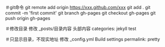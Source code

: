＃git命令
git remote add origin https://xxx.github.com/xxx
git add .
git commit -m 'first commit'
git branch gh-pages
git checkout gh-pages
git push origin gh-pages


＃修改目录
修改 _posts/目录内容 头部内容  categories: jekyll test

＃只显示目录，不现实地址
修改 _config.yml
  Build settings
  permalink: pretty
